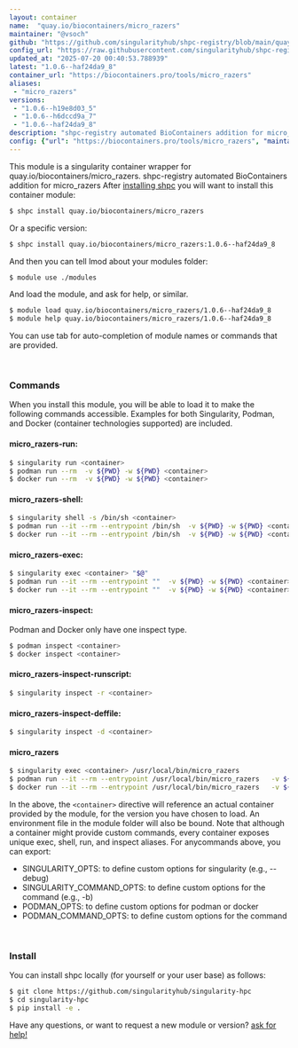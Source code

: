 ```yaml
---
layout: container
name:  "quay.io/biocontainers/micro_razers"
maintainer: "@vsoch"
github: "https://github.com/singularityhub/shpc-registry/blob/main/quay.io/biocontainers/micro_razers/container.yaml"
config_url: "https://raw.githubusercontent.com/singularityhub/shpc-registry/main/quay.io/biocontainers/micro_razers/container.yaml"
updated_at: "2025-07-20 00:40:53.788939"
latest: "1.0.6--haf24da9_8"
container_url: "https://biocontainers.pro/tools/micro_razers"
aliases:
 - "micro_razers"
versions:
 - "1.0.6--h19e8d03_5"
 - "1.0.6--h6dccd9a_7"
 - "1.0.6--haf24da9_8"
description: "shpc-registry automated BioContainers addition for micro_razers"
config: {"url": "https://biocontainers.pro/tools/micro_razers", "maintainer": "@vsoch", "description": "shpc-registry automated BioContainers addition for micro_razers", "latest": {"1.0.6--haf24da9_8": "sha256:c034cb7f2bf115a177bd6638446259175e7220c13e0dd342b150d8aae60e772a"}, "tags": {"1.0.6--h19e8d03_5": "sha256:6b722f7caeadfedb9649b97cf68f519bb9f2af4974a83e2c917cef72d2b97851", "1.0.6--h6dccd9a_7": "sha256:d9707b9769187165acc3f51a8ff0f401817f332af5d8e91daaec3274022cc7b2", "1.0.6--haf24da9_8": "sha256:c034cb7f2bf115a177bd6638446259175e7220c13e0dd342b150d8aae60e772a"}, "docker": "quay.io/biocontainers/micro_razers", "aliases": {"micro_razers": "/usr/local/bin/micro_razers"}}
---
```


This module is a singularity container wrapper for quay.io/biocontainers/micro_razers.
shpc-registry automated BioContainers addition for micro_razers
After [installing shpc](#install) you will want to install this container module:


```bash
$ shpc install quay.io/biocontainers/micro_razers
```

Or a specific version:

```bash
$ shpc install quay.io/biocontainers/micro_razers:1.0.6--haf24da9_8
```

And then you can tell lmod about your modules folder:

```bash
$ module use ./modules
```

And load the module, and ask for help, or similar.

```bash
$ module load quay.io/biocontainers/micro_razers/1.0.6--haf24da9_8
$ module help quay.io/biocontainers/micro_razers/1.0.6--haf24da9_8
```

You can use tab for auto-completion of module names or commands that are provided.

<br>

### Commands

When you install this module, you will be able to load it to make the following commands accessible.
Examples for both Singularity, Podman, and Docker (container technologies supported) are included.

#### micro_razers-run:

```bash
$ singularity run <container>
$ podman run --rm  -v ${PWD} -w ${PWD} <container>
$ docker run --rm  -v ${PWD} -w ${PWD} <container>
```

#### micro_razers-shell:

```bash
$ singularity shell -s /bin/sh <container>
$ podman run --it --rm --entrypoint /bin/sh  -v ${PWD} -w ${PWD} <container>
$ docker run --it --rm --entrypoint /bin/sh  -v ${PWD} -w ${PWD} <container>
```

#### micro_razers-exec:

```bash
$ singularity exec <container> "$@"
$ podman run --it --rm --entrypoint ""  -v ${PWD} -w ${PWD} <container> "$@"
$ docker run --it --rm --entrypoint ""  -v ${PWD} -w ${PWD} <container> "$@"
```

#### micro_razers-inspect:

Podman and Docker only have one inspect type.

```bash
$ podman inspect <container>
$ docker inspect <container>
```

#### micro_razers-inspect-runscript:

```bash
$ singularity inspect -r <container>
```

#### micro_razers-inspect-deffile:

```bash
$ singularity inspect -d <container>
```


#### micro_razers

```bash
$ singularity exec <container> /usr/local/bin/micro_razers
$ podman run --it --rm --entrypoint /usr/local/bin/micro_razers   -v ${PWD} -w ${PWD} <container> -c " $@"
$ docker run --it --rm --entrypoint /usr/local/bin/micro_razers   -v ${PWD} -w ${PWD} <container> -c " $@"
```



In the above, the `<container>` directive will reference an actual container provided
by the module, for the version you have chosen to load. An environment file in the
module folder will also be bound. Note that although a container
might provide custom commands, every container exposes unique exec, shell, run, and
inspect aliases. For anycommands above, you can export:

 - SINGULARITY_OPTS: to define custom options for singularity (e.g., --debug)
 - SINGULARITY_COMMAND_OPTS: to define custom options for the command (e.g., -b)
 - PODMAN_OPTS: to define custom options for podman or docker
 - PODMAN_COMMAND_OPTS: to define custom options for the command

<br>

### Install

You can install shpc locally (for yourself or your user base) as follows:

```bash
$ git clone https://github.com/singularityhub/singularity-hpc
$ cd singularity-hpc
$ pip install -e .
```

Have any questions, or want to request a new module or version? [ask for help!](https://github.com/singularityhub/singularity-hpc/issues)